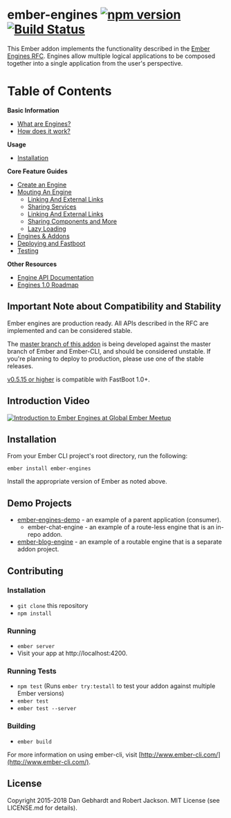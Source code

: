 # ember-engines [![npm version](https://badge.fury.io/js/ember-engines.svg)](https://badge.fury.io/js/ember-engines) [![Build Status](https://travis-ci.org/ember-engines/ember-engines.svg?branch=master)](https://travis-ci.org/ember-engines/ember-engines)

This Ember addon implements the functionality described in the [Ember Engines
RFC](https://github.com/emberjs/rfcs/blob/master/text/0010-engines.md). Engines allow multiple logical
applications to be composed together into a single application from the user's
perspective.

# Table of Contents

**Basic Information**

* [What are Engines?](http://ember-engines.com/guide/what-are-engines)
* [How does it work?](http://ember-engines.com/guide/core-concepts)

**Usage**

* [Installation](#installation)

**Core Feature Guides**

* [Create an Engine](http://ember-engines.com/guide/creating-an-engine)
* [Mouting An Engine](http://ember-engines.com/guide/mounting-engines)
  * [Linking And External Links](http://ember-engines.com/guide/linking-and-external-links)
  * [Sharing Services](http://ember-engines.com/guide/linking-and-external-links)
  * [Linking And External Links](http://ember-engines.com/guide/linking-and-external-links)
  * [Sharing Components and More](http://ember-engines.com/guide/linking-and-external-links)
  * [Lazy Loading](http://ember-engines.com/guide/lazy-loading)
* [Engines & Addons](http://ember-engines.com/guide/addons)
* [Deploying and Fastboot](deploying-and-fastboot)
* [Testing](http://ember-engines.com/guide/testing)

**Other Resources**

* [Engine API Documentation](https://api.emberjs.com/ember/release/classes/Engine)
* [Engines 1.0 Roadmap](https://discuss.emberjs.com/t/engines-1-0-roadmap/14914)


## Important Note about Compatibility and Stability

Ember engines are production ready. All APIs described in the RFC are implemented and can be considered stable.

The [master branch of this addon](https://github.com/ember-engines/ember-engines)
is being developed against the master branch of Ember and Ember-CLI, and should
be considered unstable. If you're planning to deploy to production, please use
one of the stable releases.

[v0.5.15 or higher](https://github.com/ember-engines/ember-engines/tree/v0.5.15)
is compatible with FastBoot 1.0+.

## Introduction Video

[![Introduction to Ember Engines at Global Ember Meetup](https://i.vimeocdn.com/video/559400541_640x360.jpg)](https://vimeo.com/157688181)

## Installation

From your Ember CLI project's root directory, run the following:

```
ember install ember-engines
```

Install the appropriate version of Ember as noted above.

## Demo Projects

* [ember-engines-demo](https://github.com/dgeb/ember-engines-demo) - an example of a parent application (consumer).
  * ember-chat-engine - an example of a route-less engine that is an in-repo addon.
* [ember-blog-engine](https://github.com/dgeb/ember-blog-engine) - an example of a routable engine that is a separate addon project.

## Contributing

### Installation

* `git clone` this repository
* `npm install`

### Running

* `ember server`
* Visit your app at http://localhost:4200.

### Running Tests

* `npm test` (Runs `ember try:testall` to test your addon against multiple Ember versions)
* `ember test`
* `ember test --server`

### Building

* `ember build`

For more information on using ember-cli, visit [http://www.ember-cli.com/](http://www.ember-cli.com/).

## License

Copyright 2015-2018 Dan Gebhardt and Robert Jackson. MIT License (see LICENSE.md for details).
